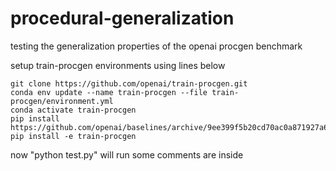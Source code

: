 # procedural-generalization

testing the generalization properties of the openai procgen benchmark



setup train-procgen environments using lines below

```
git clone https://github.com/openai/train-procgen.git
conda env update --name train-procgen --file train-procgen/environment.yml
conda activate train-procgen
pip install https://github.com/openai/baselines/archive/9ee399f5b20cd70ac0a871927a6cf043b478193f.zip
pip install -e train-procgen
```

now "python test.py" will run
some comments are inside

